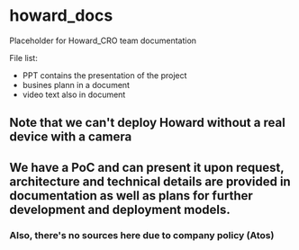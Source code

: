 # howard_docs
Placeholder for Howard_CRO team documentation

File list:
- PPT contains the presentation of the project
- busines plann in a document
- video text also in document

## Note that we can't deploy Howard without a real device with a camera
## We have a PoC and can present it upon request, architecture and technical details are provided in documentation as well as plans for further development and deployment models.
### Also, there's no sources here due to company policy (Atos)
